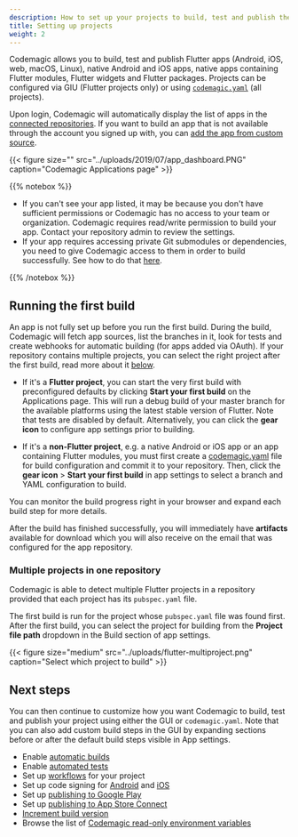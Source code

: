 ```yaml
---
description: How to set up your projects to build, test and publish them with Codemagic
title: Setting up projects
weight: 2
---
```


Codemagic allows you to build, test and publish Flutter apps (Android, iOS, web, macOS, Linux), native Android and iOS apps, native apps containing Flutter modules, Flutter widgets and Flutter packages. Projects can be configured via GIU (Flutter projects only) or using [`codemagic.yaml`](../building/yaml) (all projects).

Upon login, Codemagic will automatically display the list of apps in the [connected repositories](./signup#connecting-several-repository-accounts). If you want to build an app that is not available through the account you signed up with, you can [add the app from custom source](./adding-apps-from-custom-sources).

{{< figure size="" src="../uploads/2019/07/app_dashboard.PNG" caption="Codemagic Applications page" >}}

{{% notebox %}}
* If you can't see your app listed, it may be because you don't have sufficient permissions or Codemagic has no access to your team or organization. Codemagic requires read/write permission to build your app. Contact your repository admin to review the settings.
* If your app requires accessing private Git submodules or dependencies, you need to give Codemagic access to them in order to build successfully. See how to do that [here](../building/access-private-git-submodules). 

{{% /notebox %}}

## Running the first build

An app is not fully set up before you run the first build. During the build, Codemagic will fetch app sources, list the branches in it, look for tests and create webhooks for automatic building (for apps added via OAuth). If your repository contains multiple projects, you can select the right project after the first build, read more about it [below](#multiple-projects-in-one-repository).

* If it's a **Flutter project**, you can start the very first build with preconfigured defaults by clicking **Start your first build** on the Applications page. This will run a debug build of your master branch for the available platforms using the latest stable version of Flutter. Note that tests are disabled by default. Alternatively, you can click the **gear icon** to configure app settings prior to building.

* If it's a **non-Flutter project**, e.g. a native Android or iOS app or an app containing Flutter modules, you must first create a [codemagic.yaml](../building/yaml) file for build configuration and commit it to your repository. Then, click the **gear icon** > **Start your first build** in app settings to select a branch and YAML configuration to build.

You can monitor the build progress right in your browser and expand each build step for more details.

After the build has finished successfully, you will immediately have **artifacts** available for download which you will also receive on the email that was configured for the app repository.

### Multiple projects in one repository

Codemagic is able to detect multiple Flutter projects in a repository provided that each project has its `pubspec.yaml` file.

The first build is run for the project whose `pubspec.yaml` file was found first. After the first build, you can select the project for building from the **Project file path** dropdown in the Build section of app settings.

{{< figure size="medium" src="../uploads/flutter-multiproject.png" caption="Select which project to build" >}}

## Next steps

You can then continue to customize how you want Codemagic to build, test and publish your project using either the GUI or `codemagic.yaml`. Note that you can also add custom build steps in the GUI by expanding sections before or after the default build steps visible in App settings.

* Enable [automatic builds](../building/automatic-build-triggering)
* Enable [automated tests](../testing/running-automated-tests)
* Set up [workflows](./creating-workflows) for your project
* Set up code signing for [Android](../code-signing/android-code-signing) and [iOS](../code-signing/ios-code-signing)
* Set up [publishing to Google Play](../publishing/publishing-to-google-play)
* Set up [publishing to App Store Connect](../publishing/publishing-to-app-store)
* [Increment build version](../building/build-versioning)
* Browse the list of [Codemagic read-only environment variables](../building/environment-variables)
